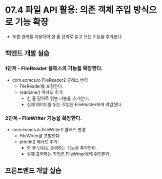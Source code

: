 # 07.4 파일 API 활용: 의존 객체 주입 방식으로 기능 확장

- 포함 관계를 이용하여 한 줄 단위로 읽고 쓰는 기능을 추가한다.

## 백엔드 개발 실습

### 1단계 - FileReader 클래스의 기능을 확장한다.

- com.eomcs.io.FileReader2 클래스 변경
  - FileReader를 포함한다.
  - readLine() 메서드 추가:
    - 한 줄 단위로 읽는 기능을 추가한다.
    - 실제 데이터를 읽는 작업은 FileReader에게 위임한다.

### 2단계 - FileWriter 기능을 확장한다.

- com.eomcs.io.FileWriter2 클래스 변경
  - FileWriter를 포함한다.
  - println() 메서드 추가:
    - 한 줄 단위로 출력하는 기능을 추가한다.
    - 실제 출력하는 작업은 FileWriter에게 위임한다.



## 프론트엔드 개발 실습








#
